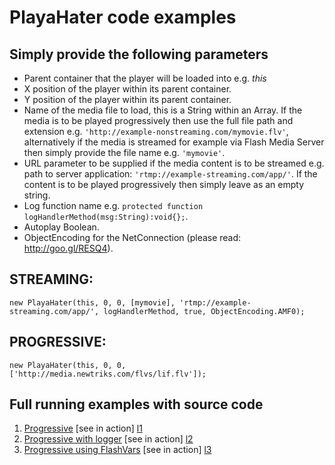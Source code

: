 PlayaHater code examples
========================

Simply provide the following parameters
----------------------------------------

* Parent container that the player will be loaded into e.g. <em>this</em>
* X position of the player within its parent container.
* Y position of the player within its parent container.
* Name of the media file to load, this is a String within an Array.  If the media is to be played progressively then use the full file path and extension e.g. `'http://example-nonstreaming.com/mymovie.flv'`, alternatively if the media is streamed for example via Flash Media Server then simply provide the file name e.g. `'mymovie'`.
* URL parameter to be supplied if the media content is to be streamed e.g. path to server application: `'rtmp://example-streaming.com/app/'`.  If the content is to be played progressively then simply leave as an empty string.
* Log function name e.g. `protected function logHandlerMethod(msg:String):void{};`.
* Autoplay Boolean.
* ObjectEncoding for the NetConnection (please read: http://goo.gl/RESQ4).

STREAMING:
----------

`new PlayaHater(this, 0, 0, [mymovie], 'rtmp://example-streaming.com/app/', logHandlerMethod, true, ObjectEncoding.AMF0);`

PROGRESSIVE:
------------

`new PlayaHater(this, 0, 0, ['http://media.newtriks.com/flvs/lif.flv']);`

Full running examples with source code
--------------------------------------

1) [Progressive][1] [see in action] [l1]
2) [Progressive with logger][2] [see in action] [l2]
3) [Progressive using FlashVars][3] [see in action] [l3]

[1]: https://github.com/newtriks/PlayaHater/tree/master/src/examples/progressive
[2]: https://github.com/newtriks/PlayaHater/tree/master/src/examples/progressive_logger
[3]: https://github.com/newtriks/PlayaHater/tree/master/src/examples/progressive_flashvars
[l1]: http://apps.newtriks.com/PlayaHater/examples/progressive/
[l2]: http://apps.newtriks.com/PlayaHater/examples/progressive_logger/
[l3]: http://apps.newtriks.com/PlayaHater/examples/progressive_flashvars/



